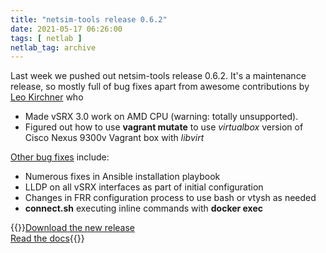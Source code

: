 ```yaml
---
title: "netsim-tools release 0.6.2"
date: 2021-05-17 06:26:00
tags: [ netlab ]
netlab_tag: archive
---
```

Last week we pushed out netsim-tools release 0.6.2. It's a maintenance release, so mostly full of bug fixes apart from awesome contributions by [Leo Kirchner](https://blog.kirchne.red/) who 

* Made vSRX 3.0 work on AMD CPU (warning: totally unsupported).
* Figured out how to use **vagrant mutate** to use *virtualbox* version of Cisco Nexus 9300v Vagrant box with *libvirt* 

[Other bug fixes](https://netsim-tools.readthedocs.io/en/latest/release/0.6.html#bug-fixes) include:

* Numerous fixes in Ansible installation playbook
* LLDP on all vSRX interfaces as part of initial configuration
* Changes in FRR configuration process to use bash or vtysh as needed
* **connect.sh** executing inline commands with **docker exec**

{{<jump>}}[Download the new release](https://github.com/ipspace/netlab)\
[Read the docs](https://netsim-tools.readthedocs.io/){{</jump>}}